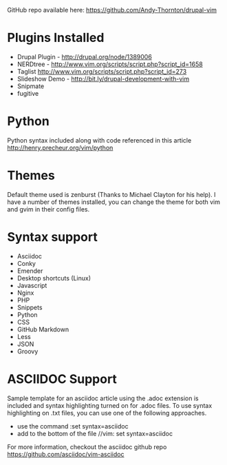 GitHub repo available here:
https://github.com/Andy-Thornton/drupal-vim

Plugins Installed
=================

* Drupal Plugin - http://drupal.org/node/1389006
* NERDtree - http://www.vim.org/scripts/script.php?script_id=1658
* Taglist http://www.vim.org/scripts/script.php?script_id=273
* Slideshow Demo - http://bit.ly/drupal-development-with-vim
* Snipmate
* fugitive

Python
======

Python syntax included along with code referenced in this article  http://henry.precheur.org/vim/python

Themes
======
Default theme used is zenburst (Thanks to Michael Clayton for his help). I have a number of themes installed, you can change the theme for both vim and gvim in their config files.

Syntax support
==============
* Asciidoc
* Conky
* Emender
* Desktop shortcuts (Linux)
* Javascript
* Nginx
* PHP
* Snippets
* Python
* CSS
* GitHub Markdown
* Less
* JSON
* Groovy

ASCIIDOC Support
================
Sample template for an asciidoc article using the .adoc extension is included and syntax highlighting turned on for .adoc files. To use syntax highlighting on .txt files, you can use one of the following approaches.

* use the command :set syntax=asciidoc
* add to the bottom of the file  //vim: set syntax=asciidoc

For more information, checkout the asciidoc github repo https://github.com/asciidoc/vim-asciidoc

